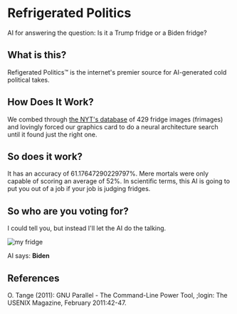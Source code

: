# Refrigerated Politics
AI for answering the question: Is it a Trump fridge or a Biden fridge?

## What is this?
Refigerated Politics™ is the internet's premier source for AI-generated cold political takes.

## How Does It Work?
We combed through [the NYT's database](https://www.nytimes.com/interactive/2020/10/27/upshot/biden-trump-poll-quiz.html) of 429 fridge images (frimages) and lovingly forced our graphics card to do a neural architecture search until it found just the right one.

## So does it work?
It has an accuracy of 61.17647290229797%. Mere mortals were only capable of scoring an average of 52%. In scientific terms, this AI is going to put you out of a job if your job is judging fridges.

## So who are you voting for?
I could tell you, but instead I'll let the AI do the talking.

![my fridge](https://i.imgur.com/aib8RMjs.jpeg)

AI says: **Biden**

## References
O. Tange (2011): GNU Parallel - The Command-Line Power Tool,
  ;login: The USENIX Magazine, February 2011:42-47.
